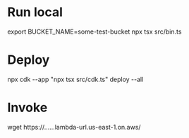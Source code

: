 # Run local

export BUCKET_NAME=some-test-bucket
npx tsx src/bin.ts

# Deploy

npx cdk --app "npx tsx src/cdk.ts" deploy --all


# Invoke

wget https://......lambda-url.us-east-1.on.aws/